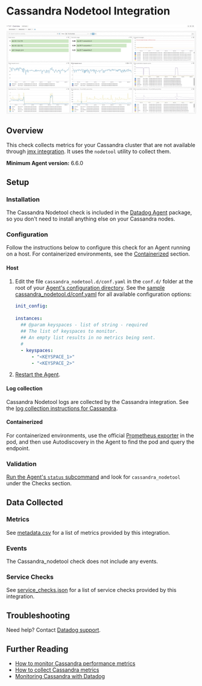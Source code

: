 # Cassandra Nodetool Integration

![Cassandra default dashboard][1]

## Overview

This check collects metrics for your Cassandra cluster that are not available through [jmx integration][2]. It uses the `nodetool` utility to collect them.

**Minimum Agent version:** 6.6.0

## Setup

### Installation

The Cassandra Nodetool check is included in the [Datadog Agent][3] package, so you don't need to install anything else on your Cassandra nodes.

### Configuration

Follow the instructions below to configure this check for an Agent running on a host. For containerized environments, see the [Containerized](#containerized) section.

<!-- xxx tabs xxx -->
<!-- xxx tab "Host" xxx -->

#### Host

1. Edit the file `cassandra_nodetool.d/conf.yaml` in the `conf.d/` folder at the root of your [Agent's configuration directory][4]. See the [sample cassandra_nodetool.d/conf.yaml][5] for all available configuration options:

   ```yaml
   init_config:

   instances:
     ## @param keyspaces - list of string - required
     ## The list of keyspaces to monitor.
     ## An empty list results in no metrics being sent.
     #
     - keyspaces:
         - "<KEYSPACE_1>"
         - "<KEYSPACE_2>"
   ```

2. [Restart the Agent][6].

#### Log collection

Cassandra Nodetool logs are collected by the Cassandra integration. See the [log collection instructions for Cassandra][7].

<!-- xxz tab xxx -->
<!-- xxx tab "Containerized" xxx -->

#### Containerized

For containerized environments, use the official [Prometheus exporter][15] in the pod, and then use Autodiscovery in the Agent to find the pod and query the endpoint.

<!-- xxz tab xxx -->
<!-- xxz tabs xxx -->

### Validation

[Run the Agent's `status` subcommand][8] and look for `cassandra_nodetool` under the Checks section.

## Data Collected

### Metrics

See [metadata.csv][9] for a list of metrics provided by this integration.

### Events

The Cassandra_nodetool check does not include any events.

### Service Checks

See [service_checks.json][10] for a list of service checks provided by this integration.

## Troubleshooting

Need help? Contact [Datadog support][11].

## Further Reading

- [How to monitor Cassandra performance metrics][12]
- [How to collect Cassandra metrics][13]
- [Monitoring Cassandra with Datadog][14]

[1]: https://raw.githubusercontent.com/DataDog/integrations-core/master/cassandra_nodetool/images/cassandra_dashboard_2.png
[2]: https://github.com/DataDog/integrations-core/tree/master/cassandra
[3]: /account/settings/agent/latest
[4]: https://docs.datadoghq.com/agent/guide/agent-configuration-files/#agent-configuration-directory
[5]: https://github.com/DataDog/integrations-core/blob/master/cassandra_nodetool/datadog_checks/cassandra_nodetool/data/conf.yaml.example
[6]: https://docs.datadoghq.com/agent/guide/agent-commands/#start-stop-and-restart-the-agent
[7]: https://github.com/DataDog/integrations-core/tree/master/cassandra#log-collection
[8]: https://docs.datadoghq.com/agent/guide/agent-commands/#agent-status-and-information
[9]: https://github.com/DataDog/integrations-core/blob/master/cassandra_nodetool/metadata.csv
[10]: https://github.com/DataDog/integrations-core/blob/master/cassandra_nodetool/assets/service_checks.json
[11]: https://docs.datadoghq.com/help/
[12]: https://www.datadoghq.com/blog/how-to-monitor-cassandra-performance-metrics
[13]: https://www.datadoghq.com/blog/how-to-collect-cassandra-metrics
[14]: https://www.datadoghq.com/blog/monitoring-cassandra-with-datadog
[15]: https://github.com/prometheus/jmx_exporter
